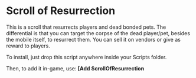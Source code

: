 # Scroll of Resurrection

This is a scroll that resurrects players and dead bonded pets. The differential is that you can target the corpse of the dead player/pet, besides the mobile itself, to resurrect them. You can sell it on vendors or give as reward to players.

To install, just drop this script anywhere inside your Scripts folder.

Then, to add it in-game, use: **[Add ScrollOfResurrection**
